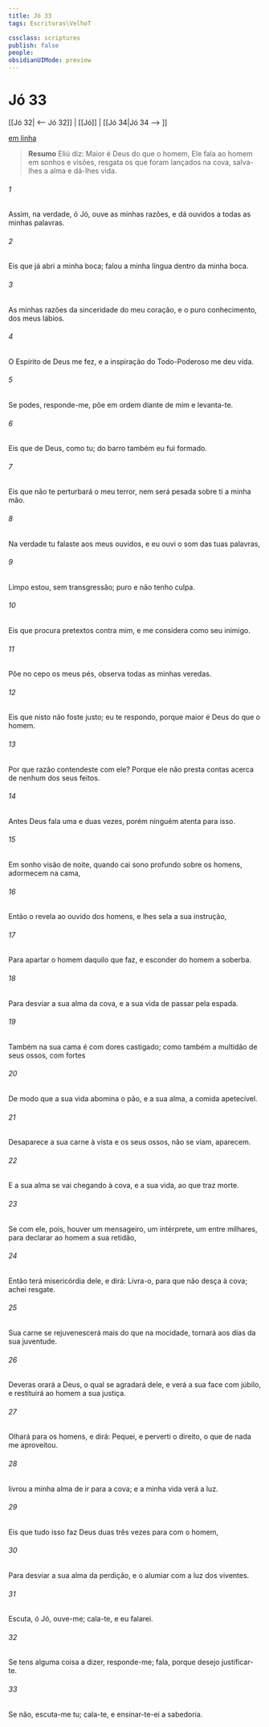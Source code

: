 ```yaml
---
title: Jó 33
tags: Escrituras\VelhoT

cssclass: scriptures
publish: false
people:
obsidianUIMode: preview
---
```


# Jó 33
[[Jó 32| <-- Jó 32]] | [[Jó]] | [[Jó 34|Jó 34 --> ]]

[em linha](https://churchofjesuschrist.org/study/scriptures/ot/job/33?lang=por)

> __Resumo__
Eliú diz: Maior é Deus do que o homem, Ele fala ao homem em sonhos e visões, resgata os que foram lançados na cova, salva-lhes a alma e dá-lhes vida.

###### 1 
Assim, na verdade, ó Jó, ouve as minhas razões, e dá ouvidos a todas as minhas palavras.

###### 2 
Eis que já abri a minha boca;  falou a minha língua dentro da minha boca.

###### 3 
As minhas razões  da sinceridade do meu coração, e o puro conhecimento, dos meus lábios.

###### 4 
O Espírito de Deus me fez, e a inspiração do Todo-Poderoso me deu vida.

###### 5 
Se podes, responde-me, põe em ordem diante de mim  e levanta-te.

###### 6 
Eis que  de Deus, como tu; do barro também eu fui formado.

###### 7 
Eis que não te perturbará o meu terror, nem será pesada sobre ti a minha mão.

###### 8 
Na verdade tu falaste aos meus ouvidos, e eu ouvi o som das tuas palavras, 

###### 9 
Limpo estou, sem transgressão; puro  e não tenho culpa.

###### 10 
Eis que procura pretextos contra mim, e me considera como seu inimigo.

###### 11 
Põe no cepo os meus pés,  observa todas as minhas veredas.

###### 12 
Eis que nisto não foste justo; eu te respondo, porque maior é Deus do que o homem.

###### 13 
Por que razão contendeste com ele? Porque ele não presta contas acerca de nenhum dos seus feitos.

###### 14 
Antes Deus fala uma e duas vezes, porém ninguém atenta para isso.

###### 15 
Em sonho  visão de noite, quando cai sono profundo sobre os homens,  adormecem na cama,

###### 16 
Então o revela ao ouvido dos homens, e lhes sela a sua instrução,

###### 17 
Para apartar o homem daquilo que faz, e esconder do homem a soberba.

###### 18 
Para desviar a sua alma da cova, e a sua vida de passar pela espada.

###### 19 
Também na sua cama é com dores castigado; como também a multidão de seus ossos, com fortes 

###### 20 
De modo que a sua vida abomina  o pão, e a sua alma, a comida apetecível.

###### 21 
Desaparece a sua carne à vista  e os seus ossos,  não se viam,  aparecem.

###### 22 
E a sua alma se vai chegando à cova, e a sua vida, ao que traz morte.

###### 23 
Se com ele, pois, houver um mensageiro, um intérprete, um entre milhares, para declarar ao homem a sua retidão,

###### 24 
Então terá misericórdia dele, e  dirá: Livra-o, para que não desça à cova;  achei resgate.

###### 25 
Sua carne se rejuvenescerá mais do que  na mocidade,  tornará aos dias da sua juventude.

###### 26 
Deveras orará a Deus, o qual se agradará dele, e verá a sua face com júbilo, e restituirá ao homem a sua justiça.

###### 27 
Olhará para os homens, e dirá: Pequei, e perverti o  direito, o que de nada me aproveitou.

###### 28 
 livrou a minha alma de ir para a cova; e a minha vida verá a luz.

###### 29 
Eis que tudo isso faz Deus duas  três vezes para com o homem,

###### 30 
Para desviar a sua alma da perdição, e o alumiar com a luz dos viventes.

###### 31 
Escuta,  ó Jó, ouve-me; cala-te, e eu falarei.

###### 32 
Se tens alguma coisa a dizer, responde-me; fala, porque desejo justificar-te.

###### 33 
Se não, escuta-me tu; cala-te, e ensinar-te-ei a sabedoria.

